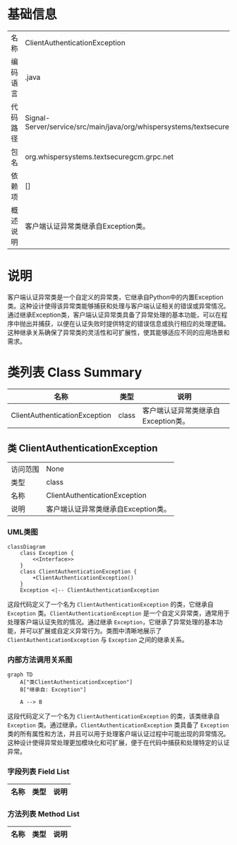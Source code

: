 # 基础信息

|      |      |
|------|------|
| 名称 | ClientAuthenticationException |
| 编码语言 | .java |
| 代码路径 | Signal-Server/service/src/main/java/org/whispersystems/textsecuregcm/grpc/net/ClientAuthenticationException.java |
| 包名 | org.whispersystems.textsecuregcm.grpc.net |
| 依赖项 | [] |
| 概述说明 | 客户端认证异常类继承自Exception类。 |

# 说明

客户端认证异常类是一个自定义的异常类，它继承自Python中的内置Exception类。这种设计使得该异常类能够捕获和处理与客户端认证相关的错误或异常情况。通过继承Exception类，客户端认证异常类具备了异常处理的基本功能，可以在程序中抛出并捕获，以便在认证失败时提供特定的错误信息或执行相应的处理逻辑。这种继承关系确保了异常类的灵活性和可扩展性，使其能够适应不同的应用场景和需求。

# 类列表 Class Summary

| 名称   | 类型  | 说明 |
|-------|------|-------------|
| ClientAuthenticationException | class | 客户端认证异常类继承自Exception类。 |



## 类 ClientAuthenticationException

|      |      |
|------|------|
| 访问范围 | None |
| 类型 | class |
| 名称 | ClientAuthenticationException |
| 说明 | 客户端认证异常类继承自Exception类。 |


### UML类图

```mermaid
classDiagram
    class Exception {
        <<Interface>>
    }
    class ClientAuthenticationException {
        +ClientAuthenticationException()
    }
    Exception <|-- ClientAuthenticationException
```

这段代码定义了一个名为 `ClientAuthenticationException` 的类，它继承自 `Exception` 类。`ClientAuthenticationException` 是一个自定义异常类，通常用于处理客户端认证失败的情况。通过继承 `Exception`，它继承了异常处理的基本功能，并可以扩展或自定义异常行为。类图中清晰地展示了 `ClientAuthenticationException` 与 `Exception` 之间的继承关系。


### 内部方法调用关系图

```mermaid
graph TD
    A["类ClientAuthenticationException"]
    B["继承自: Exception"]

    A --> B
```

这段代码定义了一个名为 `ClientAuthenticationException` 的类，该类继承自 `Exception` 类。通过继承，`ClientAuthenticationException` 类具备了 `Exception` 类的所有属性和方法，并且可以用于处理客户端认证过程中可能出现的异常情况。这种设计使得异常处理更加模块化和可扩展，便于在代码中捕获和处理特定的认证异常。

### 字段列表 Field List

| 名称  | 类型  | 说明 |
|-------|-------|------|

### 方法列表 Method List

| 名称  | 类型  | 说明 |
|-------|-------|------|




